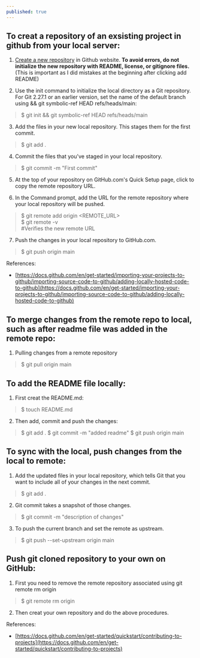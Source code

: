 ```yaml
---
published: true
---
```


## To creat a repository of an exsisting project in github from your local server:

1. [Create a new repository](https://docs.github.com/en/repositories/creating-and-managing-repositories/creating-a-new-repository) in Github website. **To avoid errors, do not initialize the new repository with README, license, or gitignore files.** (This is important as I did mistakes at the beginning after clicking add README)

2. Use the init command to initialize the local directory as a Git repository. For Git 2.27.1 or an earlier version, set the name of the default branch using && git symbolic-ref HEAD refs/heads/main:
> $ git init && git symbolic-ref HEAD refs/heads/main

3. Add the files in your new local repository. This stages them for the first commit.
> $ git add .

4. Commit the files that you've staged in your local repository.
> $ git commit -m "First commit"

5. At the top of your repository on GitHub.com's Quick Setup page, click  to copy the remote repository URL.

6. In the Command prompt, add the URL for the remote repository where your local repository will be pushed.
> $ git remote add origin <REMOTE_URL> <br/> 
  $ git remote -v  <br/>
  #Verifies the new remote URL  

7. Push the changes in your local repository to GitHub.com.
> $ git push origin main


References:
- [https://docs.github.com/en/get-started/importing-your-projects-to-github/importing-source-code-to-github/adding-locally-hosted-code-to-github](https://docs.github.com/en/get-started/importing-your-projects-to-github/importing-source-code-to-github/adding-locally-hosted-code-to-github)


## To merge changes from the remote repo to local, such as after readme file was added in the remote repo:

1. Pulling changes from a remote repository
> $ git pull origin main

## To add the README file locally:

1. First creat the README.md:
> $ touch README.md

2. Then add, commit and push the changes:
> $ git add .
  $ git commit -m "added readme"
  $ git push origin main


## To sync with the local, push changes from the local to remote:

1. Add the updated files in your local repository, which tells Git that you want to include all of your changes in the next commit.
> $ git add .

2. Git commit takes a snapshot of those changes.
> $ git commit -m "description of changes"

3. To push the current branch and set the remote as upstream.
> $ git push --set-upstream origin main

## Push git cloned repository to your own on GitHub:

1. First you need to remove the remote repository associated using git remote rm origin
> $ git remote rm origin

2. Then creat your own repository and do the above procedures.


References:
- [https://docs.github.com/en/get-started/quickstart/contributing-to-projects](https://docs.github.com/en/get-started/quickstart/contributing-to-projects)
